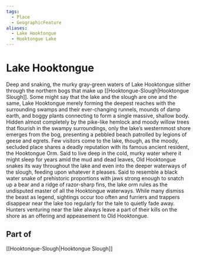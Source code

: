 ```yaml
---
tags:
  - Place
  - GeographicFeature
aliases:
  - Lake Hooktongue
  - Hooktongue Lake
---
```

# Lake Hooktongue
Deep and snaking, the murky gray-green waters of Lake Hooktongue slither through the northern bogs that make up [[Hooktongue-Slough|Hooktongue Slough]]. Some might say that the lake and the slough are one and the same, Lake Hooktongue merely forming the deepest reaches with the surrounding swamps and their ever-changing runnels, mounds of damp earth, and boggy plants connecting to form a single massive, shallow body. Hidden almost completely by the pike-like hemlock and moody willow trees that flourish in the swampy surroundings, only the lake’s westernmost shore emerges from the bog, presenting a pebbled beach patrolled by legions of geese and egrets. Few visitors come to the lake, though, as the moody, secluded place shares a deadly reputation with its famous ancient resident, the Hooktongue Orm. Said to live deep in the cold, murky water where it might sleep for years amid the mud and dead leaves, Old Hooktongue snakes its way throughout the lake and even into the deeper waterways of the slough, feeding upon whatever it pleases. Said to resemble a black water snake of prehistoric proportions with jaws strong enough to snatch up a bear and a ridge of razor-sharp fins, the lake orm rules as the undisputed master of all the Hooktongue waterways. While many dismiss the beast as legend, sightings occur too often and furriers and trappers disappear near the lake too regularly for the tale to quietly fade away. Hunters venturing near the lake always leave a part of their kills on the shore as an offering and appeasement to Old Hooktongue.

## Part of
[[Hooktongue-Slough|Hooktongue Slough]]